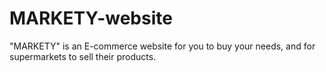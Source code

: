 # MARKETY-website
"MARKETY" is an E-commerce website for you to buy your needs, and for supermarkets to sell their products.
